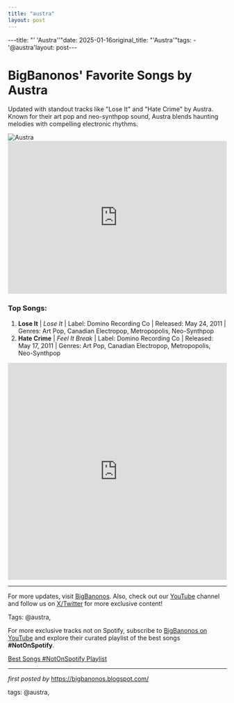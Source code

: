 ```yaml
---
title: "austra"
layout: post
---
```

---title: "' 'Austra''"date: 2025-01-16original_title: "'Austra'"tags:  - '@austra'layout: post---<!-- Title of the Post --><h1>BigBanonos' Favorite Songs by Austra</h1> <!-- Introductory Text --><p>Updated with standout tracks like "Lose It" and "Hate Crime" by Austra. Known for their art pop and neo-synthpop sound, Austra blends haunting melodies with compelling electronic rhythms.</p> <!-- Featured Image --><div> <img src="https://i.scdn.co/image/ab67616d00001e02aaea94346ba90295deeffe6f" alt="Austra"></div> <!-- Spotify Playlist Embed --><div> <iframe src="https://open.spotify.com/embed/playlist/3vCwpodGM1b0V9hmL7S7q8?utm_source=generator" width="100%" height="352" frameborder="0" allowfullscreen="" allow="autoplay; clipboard-write; encrypted-media; fullscreen; picture-in-picture" loading="lazy"></iframe></div> <!-- Song Information --><h3>Top Songs:</h3><ol> <li><strong>Lose It</strong> | <em>Lose It</em> | Label: Domino Recording Co | Released: May 24, 2011 | Genres: Art Pop, Canadian Electropop, Metropopolis, Neo-Synthpop</li> <li><strong>Hate Crime</strong> | <em>Feel It Break</em> | Label: Domino Recording Co | Released: May 17, 2011 | Genres: Art Pop, Canadian Electropop, Metropopolis, Neo-Synthpop</li></ol> <!-- YouTube Embed --><div> <iframe allow="autoplay; encrypted-media" allowfullscreen="" frameborder="0" height="500px" src="https://www.youtube.com/embed/videoseries?list=PLtuNtuTatqI2vyPRNjLlwUHPQb59sYQtn" width="100%"></iframe></div> <!-- Footer Links --><hr /><p>For more updates, visit <a href="https://bigbanonos.blogspot.com/" target="_blank">BigBanonos</a>. Also, check out our <a href="https://www.youtube.com/@BigBanonos" target="_blank">YouTube</a> channel and follow us on <a href="https://x.com/bigbanonos" target="_blank">X/Twitter</a> for more exclusive content!</p> <!-- Tags --><p>Tags: @austra,</p><!--Subscribe and Playlist Links--><div>    <p>For more exclusive tracks not on Spotify, subscribe to <a href="https://www.youtube.com/@BigBanonos" target="_blank">BigBanonos on YouTube</a> and explore their curated playlist of the best songs <strong>#NotOnSpotify</strong>.</p>    <p><a href="https://www.youtube.com/playlist?list=PLtuNtuTatqI0kFahUCbtbfenC_ET5O_tr" target="_blank">Best Songs #NotOnSpotify Playlist<br /></a></p></div><hr /><p><em>first posted by</em> <a href="https://bigbanonos.blogspot.com/" rel="noopener" target="_new">https://bigbanonos.blogspot.com/</a></p><p>tags: @austra,</p>
